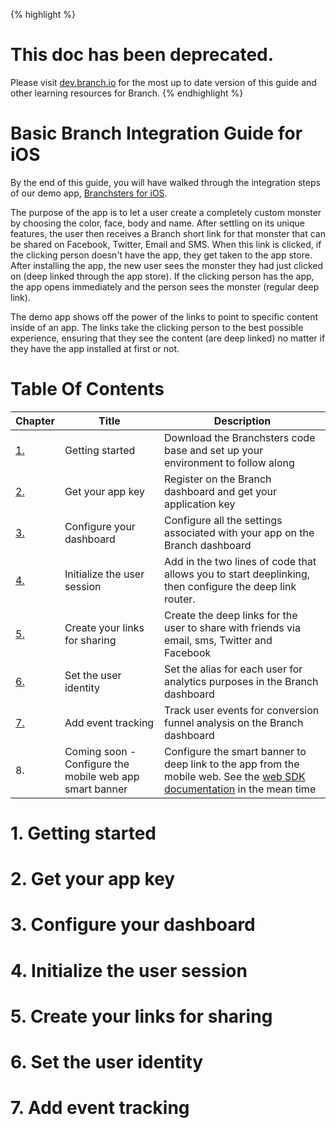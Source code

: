 {% highlight %}
# This doc has been deprecated.  
Please visit [dev.branch.io](https://dev.branch.io/references/ios_sdk/) for the most up to date version of this guide and other learning resources for Branch.
{% endhighlight %}

Basic Branch Integration Guide for iOS
=========================

By the end of this guide, you will have walked through the integration steps of our demo app, [Branchsters for iOS](https://github.com/BranchMetrics/Branch-Monster-Factory).

The purpose of the app is to let a user create a completely custom monster by choosing the color, face, body and name. After settling on its unique features, the user then receives a Branch short link for that monster that can be shared on Facebook, Twitter, Email and SMS. When this link is clicked, if the clicking person doesn't have the app, they get taken to the app store. After installing the app, the new user sees the monster they had just clicked on (deep linked through the app store). If the clicking person has the app, the app opens immediately and the person sees the monster (regular deep link).

The demo app shows off the power of the links to point to specific content inside of an app. The links take the clicking person to the best possible experience, ensuring that they see the content (are deep linked) no matter if they have the app installed at first or not.

# Table Of Contents

| Chapter | Title | Description
| --- | --- | ---
| [1.]() | Getting started | Download the Branchsters code base and set up your environment to follow along
| [2.]() | Get your app key | Register on the Branch dashboard and get your application key
| [3.]() | Configure your dashboard | Configure all the settings associated with your app on the Branch dashboard
| [4.]() | Initialize the user session | Add in the two lines of code that allows you to start deeplinking, then configure the deep link router.
| [5.]() | Create your links for sharing | Create the deep links for the user to share with friends via email, sms, Twitter and Facebook
| [6.]() | Set the user identity | Set the alias for each user for analytics purposes in the Branch dashboard
| [7.]() | Add event tracking | Track user events for conversion funnel analysis on the Branch dashboard
| 8. | Coming soon - Configure the mobile web app smart banner | Configure the smart banner to deep link to the app from the mobile web. See the [web SDK documentation](https://github.com/BranchMetrics/Branch-Web-SDK) in the mean time

# 1. Getting started

# 2. Get your app key

# 3. Configure your dashboard

# 4. Initialize the user session

# 5. Create your links for sharing

# 6. Set the user identity

# 7. Add event tracking